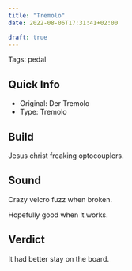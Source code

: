 ```yaml
---
title: "Tremolo"
date: 2022-08-06T17:31:41+02:00

draft: true
---
```


Tags: pedal

## Quick Info

- Original: Der Tremolo
- Type: Tremolo

## Build

Jesus christ freaking optocouplers.

## Sound

Crazy velcro fuzz when broken.

Hopefully good when it works.

## Verdict

It had better stay on the board.
